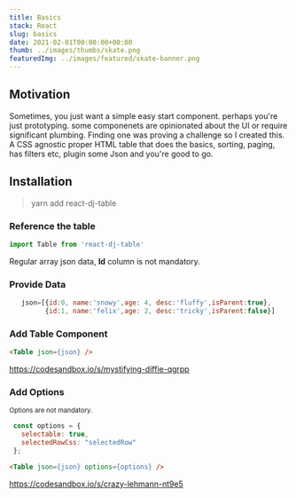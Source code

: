 ```yaml
---
title: Basics
stack: React
slug: basics
date: 2021-02-01T00:00:00+00:00
thumb: ../images/thumbs/skate.png
featuredImg: ../images/featured/skate-banner.png
---
```

## Motivation

Sometimes, you just want a simple easy start component. perhaps you're just prototyping. some componenets are opinionated about the UI or require significant plumbing. Finding one was proving a challenge so I created this. A CSS agnostic proper HTML table that does the basics, sorting, paging, has filters etc, plugin some Json and you're good to go.


## Installation

>yarn add react-dj-table

### Reference the table
```js
import Table from 'react-dj-table'
```
Regular array json data, <b>Id</b> column is not mandatory.
### Provide Data
 ```js
    json=[{id:0, name:'snowy',age: 4, desc:'fluffy',isParent:true},
          {id:1, name:'felix',age: 2, desc:'tricky',isParent:false}]
```
### Add Table Component
```html
<Table json={json} />
```

https://codesandbox.io/s/mystifying-diffie-qgrpp

### Add Options
<sub>Options are not mandatory.</sub>

 ```js
  const options = {
    selectable: true,
    selectedRowCss: "selectedRow"
  };

```
```html
<Table json={json} options={options} />
```

https://codesandbox.io/s/crazy-lehmann-nt9e5
